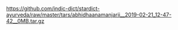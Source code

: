 https://github.com/indic-dict/stardict-ayurveda/raw/master/tars/abhidhaanamanjarii__2019-02-21_12-47-42__0MB.tar.gz
